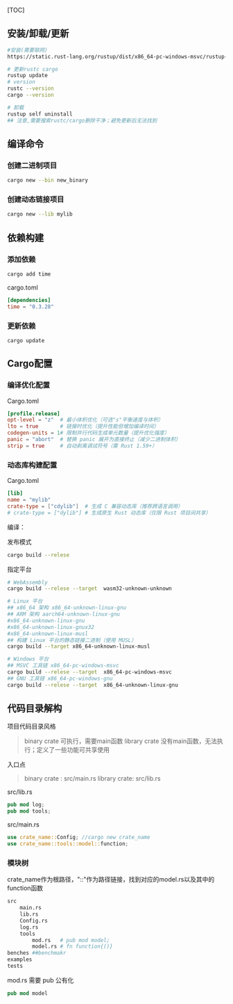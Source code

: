 [TOC]

## 安装/卸载/更新

```bash
#安装(需要联网)
https://static.rust-lang.org/rustup/dist/x86_64-pc-windows-msvc/rustup-init.exe

# 更新rustc cargo
rustup update
# version
rustc --version
cargo --version

# 卸载
rustup self uninstall
## 注意,需要搜索rustc/cargo删除干净；避免更新后无法找到
```



## 编译命令

### 创建二进制项目

```bash
cargo new --bin new_binary
```
### 创建动态链接项目

```bash
cargo new --lib mylib
```

## 依赖构建

### 添加依赖

```rust
cargo add time
```

cargo.toml

```toml
[dependencies]
time = "0.3.28"
```

### 更新依赖

```
cargo update
```



## Cargo配置

### 编译优化配置

Cargo.toml

```toml
[profile.release]
opt-level = "z"  # 最小体积优化（可选"s"平衡速度与体积）
lto = true       # 链接时优化（提升性能但增加编译时间）
codegen-units = 1# 限制并行代码生成单元数量（提升优化强度）
panic = "abort"  # 替换 panic 展开为直接终止（减少二进制体积）
strip = true     # 自动剥离调试符号（需 Rust 1.59+）
```

### 动态库构建配置

Cargo.toml

```toml
[lib]
name = "mylib"
crate-type = ["cdylib"]  # 生成 C 兼容动态库（推荐跨语言调用）
# crate-type = ["dylib"] # 生成原生 Rust 动态库（仅限 Rust 项目间共享）
```

编译：

发布模式

```bash
cargo build --relese
```

指定平台

```bash
# WebAssembly
cargo build --relese --target  wasm32-unknown-unknown

# Linux 平台
## x86_64 架构 x86_64-unknown-linux-gnu
## ARM 架构 aarch64-unknown-linux-gnu
#x86_64-unknown-linux-gnu
#x86_64-unknown-linux-gnux32
#x86_64-unknown-linux-musl
## 构建 Linux 平台的静态链接二进制（使用 MUSL）
cargo build --target x86_64-unknown-linux-musl

# Windows 平台
## MSVC 工具链 x86_64-pc-windows-msvc
cargo build --relese --target  x86_64-pc-windows-msvc
## GNU 工具链 x86_64-pc-windows-gnu
cargo build --relese --target  x86_64-unknown-linux-gnu
```



## 代码目录解构

项目代码目录风格

>binary crate 可执行，需要main函数
>library crate 没有main函数，无法执行；定义了一些功能可共享使用

入口点

>binary crate : src/main.rs
>library crate: src/lib.rs

src/lib.rs
```rust
pub mod log;
pub mod tools;
```

src/main.rs

```rust
use crate_name::Config; //cargo new crate_name
use crate_name::tools::model::function;
```

### 模块树

crate_name作为根路径，"::"作为路径链接，找到对应的model.rs以及其中的function函数

```python
src
	main.rs
	lib.rs
	Config.rs
    log.rs
	tools
    	mod.rs   # pub mod model;
		model.rs # fn function{()}
benches	##benchmakr
examples
tests
```

mod.rs 需要 pub 公有化

```rust
pub mod model
```


